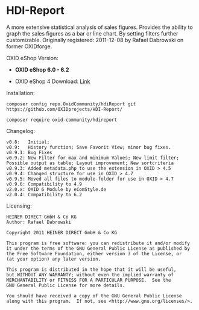 HDI-Report
==========

A more extensive statistical analysis of sales figures. Provides the ability to graph the sales figures as a bar or line chart. By setting filters further customizable.
Originally registered: 2011-12-08 by Rafael Dabrowski on former OXIDforge.


OXID eShop Version:

- **OXID eShop 6.0 - 6.2**

- OXID eShop 4 Download: [Link](../../tree/b-0.9.x)

Installation:

    composer config repo.OxidCommunity/hdiReport git https://github.com/OXIDprojects/HDI-Report/

    composer require oxid-community/hdireport

Changelog:

	v0.8:   Initial;
	v0.9:   History function; Save Favorit View; minor bug fixes.
	v0.9.1: Bug Fixes
	v0.9.2: New Filter for max and minimum Values; New limit filter; Possible output as table; Layout improvement; New sortcriteria 
	v0.9.3: Added metadata.php to use the extension in OXID > 4.5 
	v0.9.4: Changed structure for use in OXID > 4.7
	v0.9.5: Moved all files to module-folder for use in OXID > 4.7
	v0.9.6: Compatibility to 4.9
    v2.0.x: OXID 6 Module by eComStyle.de
    v2.0.4: Compatibility to 6.2
	
Licensing: 

	HEINER DIRECT GmbH & Co KG
	Author: Rafael Dabrowski

	Copyright 2011 HEINER DIRECT GmbH & Co KG

    This program is free software: you can redistribute it and/or modify
    it under the terms of the GNU General Public License as published by
    the Free Software Foundation, either version 3 of the License, or
    (at your option) any later version.

    This program is distributed in the hope that it will be useful,
    but WITHOUT ANY WARRANTY; without even the implied warranty of
    MERCHANTABILITY or FITNESS FOR A PARTICULAR PURPOSE.  See the
    GNU General Public License for more details.

    You should have received a copy of the GNU General Public License
    along with this program.  If not, see <http://www.gnu.org/licenses/>.